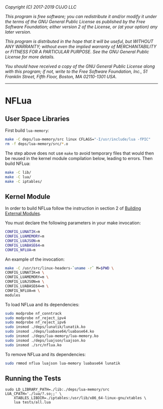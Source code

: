 _Copyright (C) 2017-2019  CUJO LLC_

_This program is free software; you can redistribute it and/or modify_
_it under the terms of the GNU General Public License as published by_
_the Free Software Foundation; either version 2 of the License, or_
_(at your option) any later version._

_This program is distributed in the hope that it will be useful,_
_but WITHOUT ANY WARRANTY; without even the implied warranty of_
_MERCHANTABILITY or FITNESS FOR A PARTICULAR PURPOSE.  See the_
_GNU General Public License for more details._

_You should have received a copy of the GNU General Public License along_
_with this program; if not, write to the Free Software Foundation, Inc.,_
_51 Franklin Street, Fifth Floor, Boston, MA 02110-1301 USA._
- - -

NFLua
=====

User Space Libraries
--------------------

First build `lua-memory`:
```bash
make -C deps/lua-memory/src linux CFLAGS="-I/usr/include/lua -fPIC"
rm -f deps/lua-memory/src/*.o
```
The step above does not use `make` to avoid temporary files that would then be reused in the kernel module compilation below, leading to errors.
Then build NFLua:
```bash
make -C lib/
make -C lua/
make -C iptables/
```

Kernel Module
-------------

In order to build NFLua follow the instruction in section 2 of [Building External Modules](https://www.kernel.org/doc/Documentation/kbuild/modules.txt).

You must declare the following parameters in your make invocation:

```bash
CONFIG_LUNATIK=m
CONFIG_LUAMEMORY=m
CONFIG_LUAJSON=m
CONFIG_LUABASE64=m
CONFIG_NFLUA=m
```

An example of the invocation:

```bash
make -C /usr/src/linux-headers-`uname -r` M=$PWD \
CONFIG_LUNATIK=m \
CONFIG_LUAMEMORY=m \
CONFIG_LUAJSON=m \
CONFIG_LUABASE64=m \
CONFIG_NFLUA=m \
modules
```

To load NFLua and its dependencies:

```bash
sudo modprobe nf_conntrack
sudo modprobe nf_reject_ipv4
sudo modprobe nf_reject_ipv6
sudo insmod ./deps/lunatik/lunatik.ko
sudo insmod ./deps/luabase64/luabase64.ko
sudo insmod ./deps/lua-memory/lua-memory.ko
sudo insmod ./deps/luajson/luajson.ko
sudo insmod ./src/nflua.ko
```

To remove NFLua and its dependencies:
```bash
sudo rmmod nflua luajson lua-memory luabase64 lunatik
```

Running the Tests
-----------------

```
sudo LD_LIBRARY_PATH=./lib:./deps/lua-memory/src LUA_CPATH='./lua/?.so;;' \
    XTABLES_LIBDIR=./iptables:/usr/lib/x86_64-linux-gnu/xtables \
    lua tests/all.lua
```
